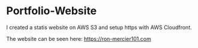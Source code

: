 # Portfolio-Website
I created a statis website on AWS S3 and setup https with AWS Cloudfront.

The website can be seen here: https://ron-mercier101.com
